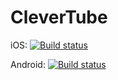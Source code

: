 # CleverTube

iOS: [![Build status](https://build.appcenter.ms/v0.1/apps/83199aa8-ac41-45a1-8789-fab9773fcfd6/branches/develop/badge)](https://appcenter.ms)

Android: [![Build status](https://build.appcenter.ms/v0.1/apps/50dec60a-111c-4628-bfa1-7e3a8ff70b81/branches/develop/badge)](https://appcenter.ms)